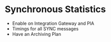 <!SLIDE>
# Synchronous Statistics
* Enable on Integration Gateway and PIA
* Timings for all SYNC messages
* Have an Archiving Plan
